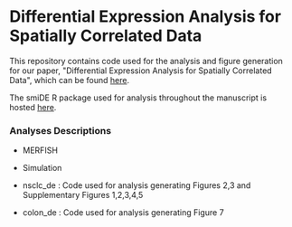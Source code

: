 # Differential Expression Analysis for Spatially Correlated Data

This repository contains code used for the analysis and figure generation for our paper, "Differential Expression Analysis for Spatially Correlated Data", which can be found [here](https://www.biorxiv.org/content/10.1101/2024.08.02.606405v1.full).

The smiDE R package used for analysis throughout the manuscript is hosted [here](https://github.com/Nanostring-Biostats/CosMx-Analysis-Scratch-Space/tree/Main/_code/smiDE).



### Analyses Descriptions

* MERFISH

* Simulation

* nsclc_de : Code used for analysis generating Figures 2,3 and Supplementary Figures 1,2,3,4,5 
* colon_de : Code used for analysis generating Figure 7 

